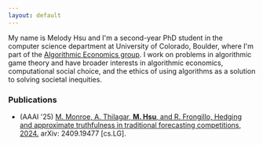 ```yaml
---
layout: default
---
```

My name is Melody Hsu and I'm a second-year PhD student in the computer science department at University of Colorado, Boulder, where I'm part of the [Algorithmic Economics group](https://www.colorado.edu/cs-theory/alg-econ). I work on problems in algorithmic game theory and have broader interests in algorithmic economics, computational social choice, and the ethics of using algorithms as a solution to solving societal inequities.

### Publications

* (AAAI '25) [M. Monroe, A. Thilagar, **M. Hsu**, and R. Frongillo, Hedging and approximate truthfulness in traditional forecasting competitions, 2024.](https://arxiv.org/abs/2409.19477) arXiv: 2409.19477 [cs.LG].


